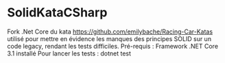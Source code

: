 # SolidKataCSharp

Fork .Net Core du kata https://github.com/emilybache/Racing-Car-Katas utilisé pour mettre en évidence les manques des principes SOLID sur un code legacy, rendant les tests difficiles.
Pré-requis : Framework .NET Core 3.1 installé
Pour lancer les tests : dotnet test
